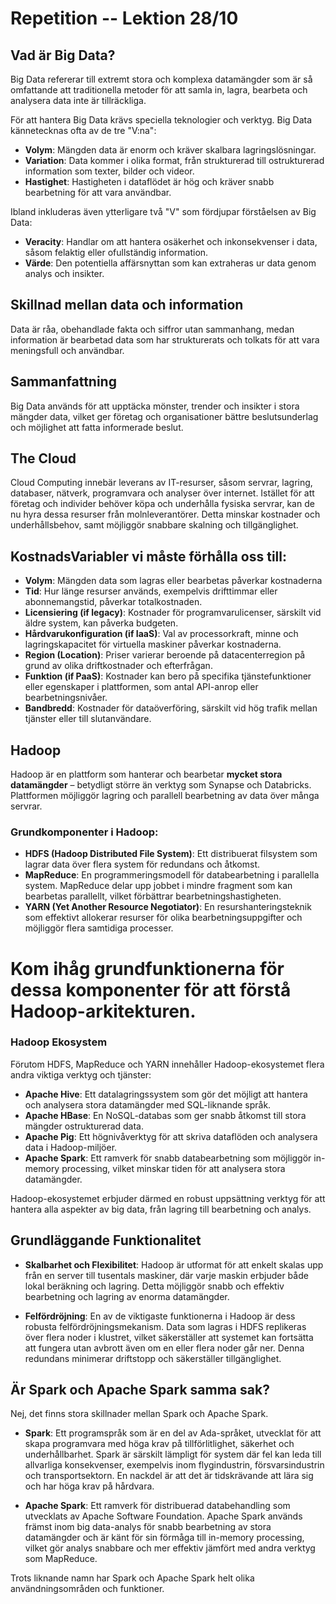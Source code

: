 # Repetition -- Lektion 28/10

## Vad är Big Data?
Big Data refererar till extremt stora och komplexa datamängder som är så omfattande att traditionella metoder för att samla in, lagra, bearbeta och analysera data inte är tillräckliga.

För att hantera Big Data krävs speciella teknologier och verktyg. Big Data kännetecknas ofta av de tre "V:na":

- **Volym**: Mängden data är enorm och kräver skalbara lagringslösningar.
- **Variation**: Data kommer i olika format, från strukturerad till ostrukturerad information som texter, bilder och videor.
- **Hastighet**: Hastigheten i dataflödet är hög och kräver snabb bearbetning för att vara användbar.

Ibland inkluderas även ytterligare två "V" som fördjupar förståelsen av Big Data:

- **Veracity**: Handlar om att hantera osäkerhet och inkonsekvenser i data, såsom felaktig eller ofullständig information.
- **Värde**: Den potentiella affärsnyttan som kan extraheras ur data genom analys och insikter.

## Skillnad mellan data och information
Data är råa, obehandlade fakta och siffror utan sammanhang, medan information är bearbetad data som har strukturerats och tolkats för att vara meningsfull och användbar.

## Sammanfattning
Big Data används för att upptäcka mönster, trender och insikter i stora mängder data, vilket ger företag och organisationer bättre beslutsunderlag och möjlighet att fatta informerade beslut.

## The Cloud
Cloud Computing innebär leverans av IT-resurser, såsom servrar, lagring, databaser, nätverk, programvara och analyser över internet. Istället för att företag och individer behöver köpa och underhålla fysiska servrar, kan de nu hyra dessa resurser från molnleverantörer. Detta minskar kostnader och underhållsbehov, samt möjliggör snabbare skalning och tillgänglighet.

## KostnadsVariabler vi måste förhålla oss till:

- **Volym**: Mängden data som lagras eller bearbetas påverkar kostnaderna
- **Tid**: Hur länge resurser används, exempelvis drifttimmar eller abonnemangstid, påverkar totalkostnaden.
- **Licensiering (if legacy)**: Kostnader för programvarulicenser, särskilt vid äldre system, kan påverka budgeten.
- **Hårdvarukonfiguration (if IaaS)**: Val av processorkraft, minne och lagringskapacitet för virtuella maskiner påverkar kostnaderna.
- **Region (Location)**: Priser varierar beroende på datacenterregion på grund av olika driftkostnader och efterfrågan.
- **Funktion (if PaaS)**: Kostnader kan bero på specifika tjänstefunktioner eller egenskaper i plattformen, som antal API-anrop eller bearbetningsnivåer.
- **Bandbredd**: Kostnader för dataöverföring, särskilt vid hög trafik mellan tjänster eller till slutanvändare.

## Hadoop
Hadoop är en plattform som hanterar och bearbetar **mycket stora datamängder** – betydligt större än verktyg som Synapse och Databricks. Plattformen möjliggör lagring och parallell bearbetning av data över många servrar.

### Grundkomponenter i Hadoop:

- **HDFS (Hadoop Distributed File System)**: Ett distribuerat filsystem som lagrar data över flera system för redundans och åtkomst.
- **MapReduce**: En programmeringsmodell för databearbetning i parallella system. MapReduce delar upp jobbet i mindre fragment som kan bearbetas parallellt, vilket förbättrar bearbetningshastigheten.
- **YARN (Yet Another Resource Negotiator)**: En resurshanteringsteknik som effektivt allokerar resurser för olika bearbetningsuppgifter och möjliggör flera samtidiga processer.

# Kom ihåg grundfunktionerna för dessa komponenter för att förstå Hadoop-arkitekturen.

### Hadoop Ekosystem
Förutom HDFS, MapReduce och YARN innehåller Hadoop-ekosystemet flera andra viktiga verktyg och tjänster:

- **Apache Hive**: Ett datalagringssystem som gör det möjligt att hantera och analysera stora datamängder med SQL-liknande språk.
- **Apache HBase**: En NoSQL-databas som ger snabb åtkomst till stora mängder ostrukturerad data.
- **Apache Pig**: Ett högnivåverktyg för att skriva dataflöden och analysera data i Hadoop-miljöer.
- **Apache Spark**: Ett ramverk för snabb databearbetning som möjliggör in-memory processing, vilket minskar tiden för att analysera stora datamängder.

Hadoop-ekosystemet erbjuder därmed en robust uppsättning verktyg för att hantera alla aspekter av big data, från lagring till bearbetning och analys.

## Grundläggande Funktionalitet

- **Skalbarhet och Flexibilitet**: Hadoop är utformat för att enkelt skalas upp från en server till tusentals maskiner, där varje maskin erbjuder både lokal beräkning och lagring. Detta möjliggör snabb och effektiv bearbetning och lagring av enorma datamängder.

- **Felfördröjning**: En av de viktigaste funktionerna i Hadoop är dess robusta felfördröjningsmekanism. Data som lagras i HDFS replikeras över flera noder i klustret, vilket säkerställer att systemet kan fortsätta att fungera utan avbrott även om en eller flera noder går ner. Denna redundans minimerar driftstopp och säkerställer tillgänglighet.

## Är Spark och Apache Spark samma sak?

Nej, det finns stora skillnader mellan Spark och Apache Spark.

- **Spark**: Ett programspråk som är en del av Ada-språket, utvecklat för att skapa programvara med höga krav på tillförlitlighet, säkerhet och underhållbarhet. Spark är särskilt lämpligt för system där fel kan leda till allvarliga konsekvenser, exempelvis inom flygindustrin, försvarsindustrin och transportsektorn. En nackdel är att det är tidskrävande att lära sig och har höga krav på hårdvara.

- **Apache Spark**: Ett ramverk för distribuerad databehandling som utvecklats av Apache Software Foundation. Apache Spark används främst inom big data-analys för snabb bearbetning av stora datamängder och är känt för sin förmåga till in-memory processing, vilket gör analys snabbare och mer effektiv jämfört med andra verktyg som MapReduce.

Trots liknande namn har Spark och Apache Spark helt olika användningsområden och funktioner.

